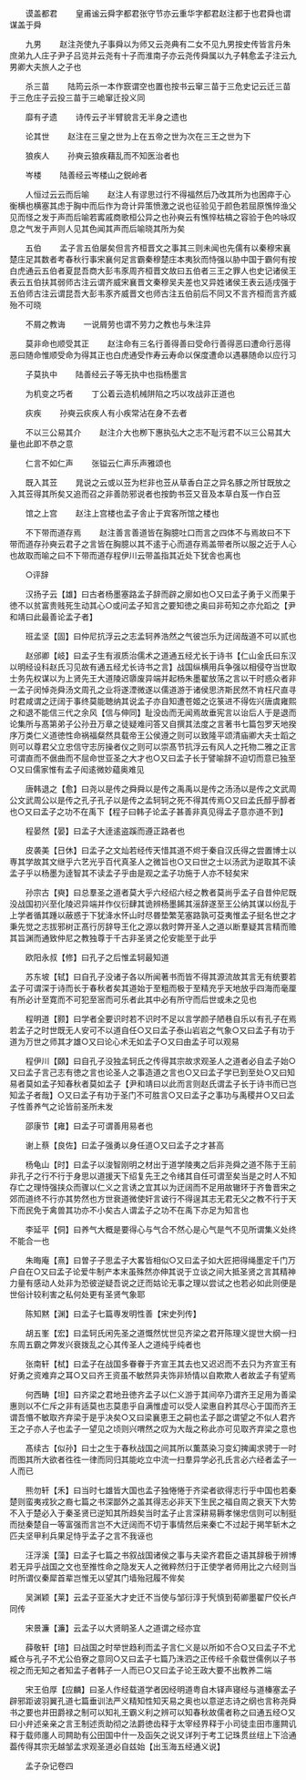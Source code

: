 <!-- { "loadSidebar": true } -->
　　谟盖都君
　　皇甫谧云舜字都君张守节亦云重华字都君赵注都于也君舜也谓谋盖于舜

　　九男
　　赵注尧使九子事舜以为师又云尧典有二女不见九男按史传皆言丹朱庶弟九人庄子尹子吕览并云尧有十子而淮南子亦云尧传舜属以九子韩愈孟子注云九男卿大夫旅人之子也

　　杀三苗
　　陆筠云杀一本作窾谓空也置也按书云窜三苗于三危史记云迁三苗于三危庄子云投三苗于三峗窜迁投义同

　　靡有孑遗
　　诗传云孑半臂貌言无半身之遗也

　　论其世
　　赵注在三皇之世为上在五帝之世为次在三王之世为下

　　狼疾人
　　孙奭云狼疾藉乱而不知医治者也

　　岑楼
　　陆善经云岑楼山之鋭岭者

　　人恒过云云而后喻
　　赵注人有谬思过行不得福然后乃改其所为也困瘁于心衡横也横塞其虑于胸中而后作为竒计异策愤激之说也征验见于颜色若屈原憔悴渔父见而怪之发于声而后喻若寗戚商歌桓公异之也孙奭云有憔悴枯槁之容验于色吟咏叹息之气发于声则人见其色闻其声而后喻晓其所为矣

　　五伯
　　孟子言五伯屡矣但言齐桓晋文之事其三则未闻也先儒有以秦穆宋襄楚庄足其数者考春秋行事宋襄何足言霸秦穆楚庄本夷狄而恃强以胁中国于霸何有按白虎通云五伯者夏昆吾商大彭韦豕周齐桓晋文故曰五伯者三王之罪人也史记诸侯王表云五伯扶其弱师古注云谓齐威宋襄晋文秦穆吴夫差也又异姓诸侯王表云适戌强于五伯师古注云谓昆吾大彭韦豕齐威晋文也师古注五伯前后不同又不言齐桓而言齐威殆不可晓

　　不屑之教诲
　　一说屑劳也谓不劳力之教也与朱注异

　　莫非命也顺受其正
　　赵注命有三名行善得善曰受命行善得恶曰遭命行恶得恶曰随命惟顺受命为得其正也白虎通受作寿云寿命以保度遭命以遇暴随命以应行习

　　子莫执中
　　陆善经云子等无执中也指杨墨言

　　为机变之巧者
　　丁公着云造机械阱陷之巧以攻战非正道也

　　疢疾
　　孙奭云疢疾人有小疾常沾在身不去者

　　不以三公易其介
　　赵注介大也栁下惠执弘大之志不耻污君不以三公易其大量也此即不恭之意

　　仁言不如仁声
　　张镒云仁声乐声雅颂也

　　既入其苙
　　晁说之云或以苙为栏非也苙从草香白芷之异名豚之所甘既放之入其苙得其所矣又追而召之非善防邪说者也按韵书苙又音及本草白芨一作白苙

　　馆之上宫
　　赵注上宫楼也孟子舎止于宾客所馆之楼也

　　不下带而道存焉
　　赵注善言善道皆在胸臆吐口而言之四体不与焉故曰不下带而道存孙奭云君子之言皆在胸臆以其不逺于心而道存焉盖带者所以服之近于人心也故取而喻之曰不下带而道存程伊川云带盖指其近处下犹舎也离也

　　○评辞

　　汉扬子云【雄】曰古者杨墨塞路孟子辞而辟之廓如也○又曰孟子勇于义而果于徳不以贫富贵贱死生动其心○或问孟子知言之要知徳之奥曰非苟知之亦允蹈之【尹和靖曰此最善论孟子者】

　　班孟坚【固】曰仲尼抗浮云之志孟轲养浩然之气彼岂乐为迂阔哉道不可以贰也

　　赵邠卿【岐】曰孟子生有淑质治儒术之道通五经尤长于诗书【仁山金氏曰东汉以明经设科赵氏习见故有通五经尤长诗书之言】战国纵横用兵争强以相侵夺当世取士务先权谋以为上贤先王大道陵迟隳废异端并起杨朱墨翟放荡之言以干时惑众者非一孟子闵悼尧舜汤文周孔之业将遂湮微遂以儒道游于诸侯思济斯民然不肯枉尺直寻时君咸谓之迂阔于事终莫能聴纳其说孟子亦自知遭苍姬之讫箓进不得佐兴唐虞雍熙之和退不能信三代之余风【信与伸同】耻没齿而无闻焉故垂宪言以诒后人于是退而论集所与髙第弟子公孙丑万章之徒疑难问答又自撰其法度之言著书七篇包罗天地揆序万类仁义道徳性命祸福粲然具载帝王公侯遵之则可以致隆平颂清庙卿大夫士蹈之则可以尊君父立忠信守志厉操者仪之则可以崇髙节抗浮云有风人之托物二雅之正言可谓直而不倨曲而不屈命世亚圣之大才也○又曰孟子长于譬喻辞不迫切而意已独至○又曰儒家惟有孟子闳逺微妙藴奥难见

　　唐韩退之【愈】曰尧以是传之舜舜以是传之禹禹以是传之汤汤以是传之文武周公文武周公以是传之孔子孔子以是传之孟轲轲之死不得其传焉○又曰孟氏醇乎醇者也○又曰孟子之功不在禹下【程子曰韩子论孟子甚善非真见得孟子意亦道不到】

　　程晏然【晏】曰孟子大逹逺盗蹊而遵正路者也

　　皮袭美【日休】曰孟子之文灿若经传天惜其道不烬于秦自汉氏得之尝置博士以専其学故其文继乎六艺光乎百代真圣人之微旨也○又曰世之士以汤武为逆取其不读孟子乎以杨墨为逹智其不读孟子乎由是观之孟子功施于人亦不轻矣宋

　　孙宗古【奭】曰总羣圣之道者莫大乎六经绍六经之教者莫尚乎孟子自昔仲尼既没战国初兴至化陵迟异端并作仪衍肆其诡辨杨墨餙其滛辞遂至王公纳其谋以纷乱于上学者循其踵以蔽惑于下犹洚水怀山时尽昬垫繁芜塞路孰可芟夷惟孟子挺名世之才秉先觉之志拔邪树正髙行厉辞导王化之源以救时弊开圣人之道以断羣疑其言精而赡其旨渊而通致仲尼之教独尊于千古非圣贤之伦安能至于此乎

　　欧阳永叔【修】曰孔子之后惟孟轲最知道

　　苏东坡【轼】曰自孔子没诸子各以所闻著书而皆不得其源流故其言无有统要若孟子可谓深于诗而长于春秋者矣其道始于至粗而极于至精充乎天地放乎四海而毫厘有所必计至寛而不可犯至宻而可乐者此其中必有所守而后世或未之见也

　　程明道【颢】曰学者全要识时若不识时不足以言学颜子陋巷自乐以有孔子在焉若孟子之时世既无人安可不以道自任○又曰孟子泰山岩岩之气象○又曰孟子有功于道为万世之师其才雄○又曰论心术无如孟子○又曰由孟子可以观易

　　程伊川【頥】曰自孔子没独孟轲氏之传得其宗故求观圣人之道者必自孟子始○又曰孟子言己志有徳之言也论圣人之事造道之言也○又曰孟子学已到至处○又曰知易者莫如孟子知春秋者莫如孟子【尹和靖曰以此而言则赵氏谓孟子长于诗书而已岂知孟子者哉】○又曰孟子有功于圣门不可胜言○又曰孟子之事功与禹稷并○又曰孟子性善养气之论皆前圣所未发

　　邵康节【雍】曰孟子可谓善用易者也

　　谢上蔡【良佐】曰孟子强勇以身任道○又曰孟子之才甚高

　　杨龟山【时】曰孟子以浚智刚明之材出于道学陵夷之后非尧舜之道不陈于王前非孔子之行不行于身思以道援天下绍复先王之令绪其自任可谓至矣当是之时人不知存亡之理恃强挟众而骤以仁义之言诱之宜其以为迂阔而不足用故辙环于齐鲁晋宋之郊而道终不行亦其势然也方世衰道微使奸言诐行不得逞其志无君无父之教不行于天下而民免于禽兽其功亦不小矣古人谓孟子之功不在禹下亦足为知言也

　　李延平【侗】曰养气大概是要得心与气合不然心是心气是气不见所谓集义处终不能合一也

　　朱晦庵【熹】曰曽子子思孟子大畧皆相似○又曰孟子如大匠把得绳墨定千门万户自在○又曰孟子论爱牛制产本末虽殊然亦伸其说于立谈之间大抵圣贤之言其精神力量有感动人处非为恐彼逆疑吾说之迂而姑论无事之理以尝试之也若必如此则便是世俗计较利害之私何处更有圣贤气象耶

　　陈知黙【渊】曰孟子七篇専发明性善【宋史列传】

　　胡五峯【宏】曰孟轲氏闲先圣之道慨然忧世见齐梁之君开陈理义提世大纲一扫东周五霸之弊发兴衰拨乱之心其传圣人之道纯乎纯者也

　　张南轩【栻】曰孟子在战国多眷眷于齐宣王其去也又迟迟而不去只为齐宣王有好勇之资难弃之耳○又曰齐王资虽不敏然异夫饰非矫情以自欺欺人者故孟子有望焉

　　何西畴【坦】曰齐梁之君地丑徳齐孟子以仁义游于其间卒乃谓齐王足用为善梁惠则以不仁斥之非有适莫也志莫患乎自满惟虚可以受人梁惠自矜其尽心于国而齐王谓吾惽不敏取齐弃梁于是乎决矣○又曰梁襄恵王之嗣也孟子鄙之谓望之不似人君齐王之子亦人子也孟子一望见之顷则兴喟然之叹为大哉之称此亦可见取齐弃梁之意也

　　髙续古【似孙】曰士之生于春秋战国之间其所以薫蒸染习变幻捭阖求骋于一时而图其所大欲者徃徃一律而同归其能屹立中流一扫羣异学必孔氏言必六经者孟子一人而已

　　熊勿轩【禾】曰当时七雄皆大国也孟子独惓惓于齐梁者欲得志行乎中国也若秦楚则蛮夷戎狄之裔七篇之书深鄙外之盖其得志必非天下生民之福自周之衰天下大势不入于楚必入于秦圣贤已逆知其所趋矣当时孟子止言深耕易耨孝悌忠信则可以制挺而挞秦楚自一等富强而言岂不大迂阔而不切于事情然后来秦亡不过起于掲竿斩木之匹夫坚甲利兵果足恃乎孟子之言不我诬也

　　汪浮溪【藻】曰孟子七篇之书叙战国诸侯之事与夫梁齐君臣之语其辞极于辨博若无异乎战国之文也至推性命之隐发天人之微粹然归于正使学者师用比之六经则当时所谓仪秦犀首辈岂惟无以望其门墙殆冠履不侔矣

　　吴渊颖【莱】云孟子亚圣大才史迁不当使与邹衍淳于髠慎到荀卿墨翟尸佼长卢同传

　　宋景濂【濂】云孟子以大贤眀圣人之道谓之经亦宜

　　薛敬轩【瑄】曰战国之时举世趋利而孟子言仁义是以所如不合○又曰孟子不尤臧仓与孔子不尤公伯寮之意同○又曰孟子七篇乃洙泗之正传经千余载世儒例以子书视之而无知之者知孟子者韩子一人而已○又曰孟子论王政大要不出教养二端

　　宋王伯厚【应麟】曰圣人作经载道学者因经明道粤自木铎声寝经与道榛塞孟子辟邪距诐羽翼孔道七篇垂训法严义精知性知天易之奥也以意逆志诗之纲也言称尧舜书之要也井田爵禄之制可以知礼王霸义利之辨可以知春秋故儒者称之曰通五经○又曰小弁述亲亲之言王制述贡助彻之法爵徳齿释于太宰经界释于小司徒圭田市廛闗讥释于载师廛人司闗助有公田国中什一及函矢之说又详列于考工记珠贯丝纽上下洽通葢传得其宗无越邹孟求观圣道必自兹始【出玉海五经通义说】

　　孟子杂记卷四
